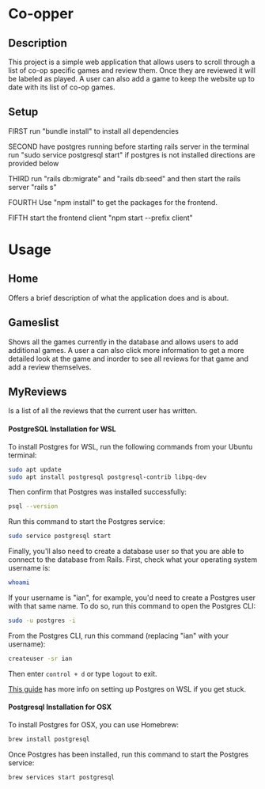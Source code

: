 # Co-opper 

## Description

This project is a simple web application that allows users to scroll through a list of co-op specific games and review them. 
Once they are reviewed it will be labeled as played. A user can also add a game to keep the website up to date with its list of 
co-op games.


## Setup

FIRST 
run "bundle install" to install all dependencies

SECOND
have postgres running before starting rails server
in the terminal run "sudo service postgresql start"
if postgres is not installed directions are provided below

THIRD
run "rails db:migrate" and "rails db:seed"
and then 
start the rails server
"rails s"

FOURTH
Use "npm install" to get the packages for the frontend.

FIFTH
start the frontend client
"npm start --prefix client"

# Usage

## Home
Offers a brief description of what the application does and is about.

## Gameslist
Shows all the games currently in the database and allows users to add additional games. A user a can also
click more information to get a more detailed look at the game and inorder to see all reviews for that game and add 
a review themselves.

## MyReviews 
Is a list of all the reviews that the current user has written.


#### PostgreSQL Installation for WSL

To install Postgres for WSL, run the following commands from your Ubuntu terminal:

```sh
sudo apt update
sudo apt install postgresql postgresql-contrib libpq-dev
```

Then confirm that Postgres was installed successfully:

```sh
psql --version
```

Run this command to start the Postgres service:

```sh
sudo service postgresql start
```

Finally, you'll also need to create a database user so that you are able to
connect to the database from Rails. First, check what your operating system
username is:

```sh
whoami
```

If your username is "ian", for example, you'd need to create a Postgres user
with that same name. To do so, run this command to open the Postgres CLI:

```sh
sudo -u postgres -i
```

From the Postgres CLI, run this command (replacing "ian" with your username):

```sh
createuser -sr ian
```

Then enter `control + d` or type `logout` to exit.

[This guide][postgresql wsl] has more info on setting up Postgres on WSL if you
get stuck.

[postgresql wsl]: https://docs.microsoft.com/en-us/windows/wsl/tutorials/wsl-database#install-postgresql

#### Postgresql Installation for OSX

To install Postgres for OSX, you can use Homebrew:

```sh
brew install postgresql
```

Once Postgres has been installed, run this command to start the Postgres
service:

```sh
brew services start postgresql
```